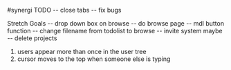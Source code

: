 #synergi
TODO
-- close tabs
-- fix bugs


Stretch Goals
-- drop down box on browse
-- do browse page
-- mdl button function
-- change filename from todolist to browse
-- invite system maybe
-- delete projects


1. users appear more than once in the user tree
2. cursor moves to the top when someone else is typing